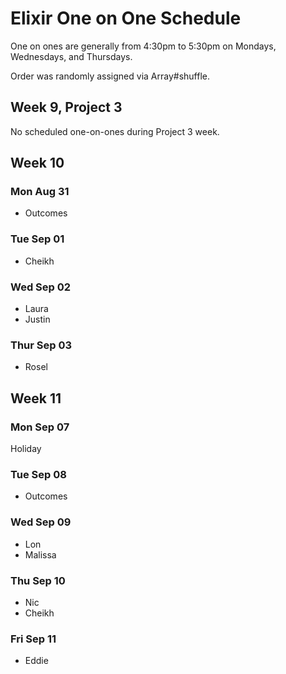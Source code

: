 # Elixir One on One Schedule

One on ones are generally from 4:30pm to 5:30pm on Mondays, Wednesdays, and Thursdays.

Order was randomly assigned via Array#shuffle.

## Week 9, Project 3

No scheduled one-on-ones during Project 3 week.

## Week 10

### Mon Aug 31

- Outcomes

### Tue Sep 01

- Cheikh

### Wed Sep 02

- Laura
- Justin

### Thur Sep 03

- Rosel

##  Week 11

### Mon Sep 07

Holiday

### Tue Sep 08

- Outcomes

### Wed Sep 09

- Lon
- Malissa

### Thu Sep 10

- Nic
- Cheikh

### Fri Sep 11

- Eddie

